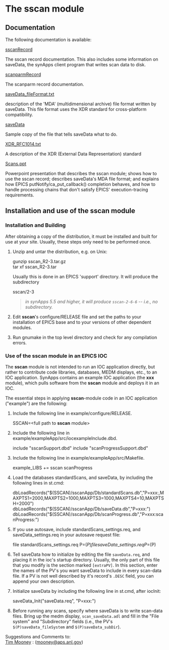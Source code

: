 
The sscan module
================

Documentation
-------------

The following documentation is available:

[sscanRecord](sscanRecord.md)

The sscan record documentation. This also includes some information on saveData, the synApps client program that writes scan data to disk.

[scanparmRecord](scanparmRecord.md)

The scanparm record documentation.

[saveData\_fileFormat.txt](saveData_fileFormat.txt)

description of the 'MDA' (multidimensional archive) file format written by saveData. This file format uses the XDR standard for cross-platform compatibility.

[saveData](saveData.req)

Sample copy of the file that tells saveData what to do.

[XDR\_RFC1014.txt](XDR_RFC1014.txt)

A description of the XDR (External Data Representation) standard

[Scans.ppt](Scans.ppt)

Powerpoint presentation that describes the sscan module; shows how to use the sscan record; describes saveData's MDA file format; and explains how EPICS putNotify/ca\_put\_callback() completion behaves, and how to handle processing chains that don't satisfy EPICS' execution-tracing requirements.

Installation and use of the sscan module
----------------------------------------

### Installation and Building

After obtaining a copy of the distribution, it must be installed and built for use at your site. Usually, these steps only need to be performed once.

1.  Unzip and untar the distribution, e.g. on Unix:  
    
    gunzip sscan\_R2-3.tar.gz  
    tar xf sscan\_R2-3.tar
    
    Usually this is done in an EPICS 'support' directory. It will produce the subdirectory
    
    sscan/2-3
    
    > _in synApps 5.5 and higher, it will produce `sscan-2-6-6` -- i.e., no subdirectory._
    
2.  Edit **sscan**'s configure/RELEASE file and set the paths to your installation of EPICS base and to your versions of other dependent modules.
3.  Run gnumake in the top level directory and check for any compilation errors.

### Use of the sscan module in an EPICS IOC

The **sscan** module is not intended to run an IOC application directly, but rather to contribute code libraries, databases, MEDM displays, etc., to an IOC application. SynApps contains an example IOC application (the **xxx** module), which pulls software from the **sscan** module and deploys it in an IOC.

The essential steps in applying **sscan**\-module code in an IOC application ("example") are the following:

1.  Include the following line in example/configure/RELEASE.
    
    SSCAN=<full path to **sscan** module>
    
2.  Include the following line in example/exampleApp/src/iocexampleInclude.dbd.
    
    include "sscanSupport.dbd"
    include "scanProgressSupport.dbd"
    
3.  Include the following line in example/exampleApp/src/Makefile.
    
    example\_LIBS += sscan scanProgress
    
4.  Load the databases standardScans, and saveData, by including the following lines in st.cmd:
    
    dbLoadRecords("$(SSCAN)/sscanApp/Db/standardScans.db","P=xxx:,MAXPTS1=2000,MAXPTS2=1000,MAXPTS3=1000,MAXPTS4=10,MAXPTSH=2000")
    dbLoadRecords("$(SSCAN)/sscanApp/Db/saveData.db","P=xxx:")
    dbLoadRecords("$(SSCAN)/sscanApp/Db/scanProgress.db","P=xxx:scanProgress:")
    
5.  If you use autosave, include standardScans\_settings.req, and saveData\_settings.req in your autosave request file:
    
    file standardScans\_settings.req P=$(P)
    file saveData\_settings.req P=$(P)
    
6.  Tell saveData how to initialize by editing the file `saveData.req`, and placing it in the ioc's startup directory. Usually, the only part of this file that you modify is the section marked `[extraPV]`. In this section, enter the names of the PV's you want saveData to include in every scan-data file. If a PV is not well described by it's record's `.DESC` field, you can append your own description.
    
7.  Initialize saveData by including the following line in st.cmd, after iocInit:
    
    saveData\_Init("saveData.req", "P=xxx:")
    
8.  Before running any scans, specify where saveData is to write scan-data files. Bring up the medm display, `scan_saveData.adl` and fill in the "File system" and "Subdirectory" fields (i.e., the PV's `$(P)saveData_fileSystem` and `$(P)saveData_subDir`).

Suggestions and Comments to:  
[Tim Mooney](mailto:mooney@aps.anl.gov) : (mooney@aps.anl.gov)
